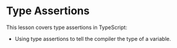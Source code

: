 # Type Assertions

This lesson covers type assertions in TypeScript:
- Using type assertions to tell the compiler the type of a variable.